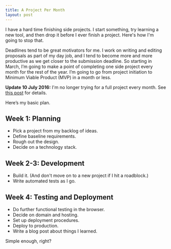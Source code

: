 ```yaml
---
title: A Project Per Month
layout: post
---
```


I have a hard time finishing side projects. I start something, try learning a new tool, and then drop it before I ever finish a project. Here's how I'm going to stop that.

Deadlines tend to be great motivators for me. I work on writing and editing proposals as part of my day job, and I tend to become more and more productive as we get closer to the submission deadline. So starting in March, I’m going to make a point of completing one side project every month for the rest of the year. I’m going to go from project initiation to Minimum Viable Product (MVP) in a month or less.

**Update 10 July 2016:** I'm no longer trying for a full project every month. See [this post](../../../07/10/building-commonplace) for details.

Here’s my basic plan.

## Week 1: Planning
- Pick a project from my backlog of ideas.
- Define baseline requirements.
- Rough out the design.
- Decide on a technology stack.

## Week 2-3: Development
- Build it. (And don't move on to a new project if I hit a roadblock.)
- Write automated tests as I go.

## Week 4: Testing and Deployment
- Do further functional testing in the browser.
- Decide on domain and hosting.
- Set up deployment procedures.
- Deploy to production.
- Write a blog post about things I learned.

Simple enough, right?

